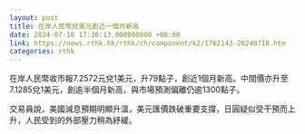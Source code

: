 ```yaml
---
layout: post
title: 在岸人民幣兌美元創近一個月新高
date: 2024-07-18 17:30:13.000000000 +08:00
link: https://news.rthk.hk/rthk/ch/component/k2/1762143-20240718.htm
categories: rthk
---
```


在岸人民幣收市報7.2572元兌1美元，升79點子，創近1個月新高。中間價亦升至7.1285兌1美元，創逾半個月新高，與市場預測偏離仍逾1300點子。

交易員說，美國減息預期明顯升溫，美元匯價跌破重要支撐，日圓疑似受干預而上升，人民受到的外部壓力稍為紓緩。
